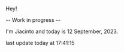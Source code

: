 Hey!

-- Work in progress --

I'm Jiacinto and today is 12 September, 2023.

 last update today at 17:41:15 